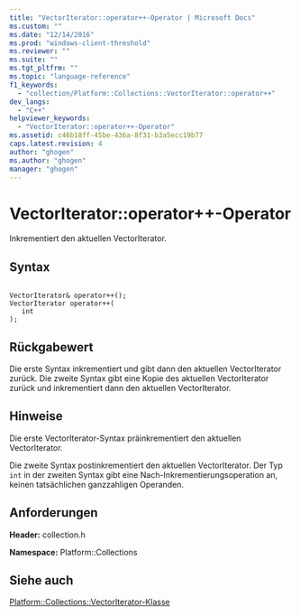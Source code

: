 ```yaml
---
title: "VectorIterator::operator++-Operator | Microsoft Docs"
ms.custom: ""
ms.date: "12/14/2016"
ms.prod: "windows-client-threshold"
ms.reviewer: ""
ms.suite: ""
ms.tgt_pltfrm: ""
ms.topic: "language-reference"
f1_keywords: 
  - "collection/Platform::Collections::VectorIterator::operator++"
dev_langs: 
  - "C++"
helpviewer_keywords: 
  - "VectorIterator::operator++-Operator"
ms.assetid: c46b18ff-45be-436a-8f31-b3a5ecc19b77
caps.latest.revision: 4
author: "ghogen"
ms.author: "ghogen"
manager: "ghogen"
---
```

# VectorIterator::operator++-Operator
Inkrementiert den aktuellen VectorIterator.  
  
## Syntax  
  
```  
  
VectorIterator& operator++();  
VectorIterator operator++(  
   int  
);  
```  
  
## Rückgabewert  
 Die erste Syntax inkrementiert und gibt dann den aktuellen VectorIterator zurück. Die zweite Syntax gibt eine Kopie des aktuellen VectorIterator zurück und inkrementiert dann den aktuellen VectorIterator.  
  
## Hinweise  
 Die erste VectorIterator\-Syntax präinkrementiert den aktuellen VectorIterator.  
  
 Die zweite Syntax postinkrementiert den aktuellen VectorIterator. Der Typ `int` in der zweiten Syntax gibt eine Nach\-Inkrementierungsoperation an, keinen tatsächlichen ganzzahligen Operanden.  
  
## Anforderungen  
 **Header:** collection.h  
  
 **Namespace:** Platform::Collections  
  
## Siehe auch  
 [Platform::Collections::VectorIterator\-Klasse](../cppcx/platform-collections-vectoriterator-class.md)